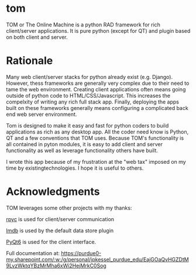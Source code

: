 # tom
TOM or The Online Machine is a python RAD framework for rich client/server applications.  It is pure python (except for QT) and plugin based on both client and server.

# Rationale
Many web client/server stacks for python already exist (e.g. Django).  However, thess frameworks are generally very complex due to their need to tame the web environment.  Creating client applications often means going outside of python code to HTML/CSS/Javascript.  This increases the compelxity of writing any rich full stack app.  Finally, deploying the apps built on these frameworks generally means configuring a complicated back end web server environment.

Tom is designed to make it easy and fast for python coders to build applications as rich as any desktop app.  All the coder need know is Python, QT and a few conventions that TOM uses.  Because TOM's functionality is all contained in pyton modules, it is easy to add client and server functionality as well as leverage functionality others have built.

I wrote this app because of my frustration at the "web tax" imposed on my time by existingtechnologies.  I hope it is useful to others.

# Acknowledgments

TOM leverages some other projects with my thanks:  

[rpyc](https://github.com/tomerfiliba-org/rpyc) is used for client/server communication

[lmdb](https://lmdb.readthedocs.io/en/release/) is used by the default data store plugin

[PyQt6](https://pypi.org/project/PyQt6/) is used for the client interface.

Full documentation at: 
https://purdue0-my.sharepoint.com/:w:/g/personal/jpkessel_purdue_edu/EajGOaQvHGZDtM9LvzWktqYBzMrMha6xWi2HejMrkC0Sog
